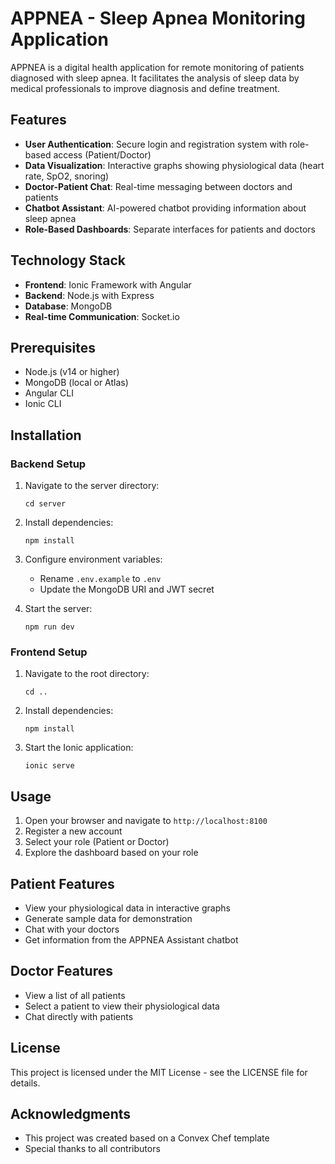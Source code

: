 # APPNEA - Sleep Apnea Monitoring Application

APPNEA is a digital health application for remote monitoring of patients diagnosed with sleep apnea. It facilitates the analysis of sleep data by medical professionals to improve diagnosis and define treatment.

## Features

- **User Authentication**: Secure login and registration system with role-based access (Patient/Doctor)
- **Data Visualization**: Interactive graphs showing physiological data (heart rate, SpO2, snoring)
- **Doctor-Patient Chat**: Real-time messaging between doctors and patients
- **Chatbot Assistant**: AI-powered chatbot providing information about sleep apnea
- **Role-Based Dashboards**: Separate interfaces for patients and doctors

## Technology Stack

- **Frontend**: Ionic Framework with Angular
- **Backend**: Node.js with Express
- **Database**: MongoDB
- **Real-time Communication**: Socket.io

## Prerequisites

- Node.js (v14 or higher)
- MongoDB (local or Atlas)
- Angular CLI
- Ionic CLI

## Installation

### Backend Setup

1. Navigate to the server directory:
   ```
   cd server
   ```

2. Install dependencies:
   ```
   npm install
   ```

3. Configure environment variables:
   - Rename `.env.example` to `.env`
   - Update the MongoDB URI and JWT secret

4. Start the server:
   ```
   npm run dev
   ```

### Frontend Setup

1. Navigate to the root directory:
   ```
   cd ..
   ```

2. Install dependencies:
   ```
   npm install
   ```

3. Start the Ionic application:
   ```
   ionic serve
   ```

## Usage

1. Open your browser and navigate to `http://localhost:8100`
2. Register a new account
3. Select your role (Patient or Doctor)
4. Explore the dashboard based on your role

## Patient Features

- View your physiological data in interactive graphs
- Generate sample data for demonstration
- Chat with your doctors
- Get information from the APPNEA Assistant chatbot

## Doctor Features

- View a list of all patients
- Select a patient to view their physiological data
- Chat directly with patients

## License

This project is licensed under the MIT License - see the LICENSE file for details.

## Acknowledgments

- This project was created based on a Convex Chef template
- Special thanks to all contributors
